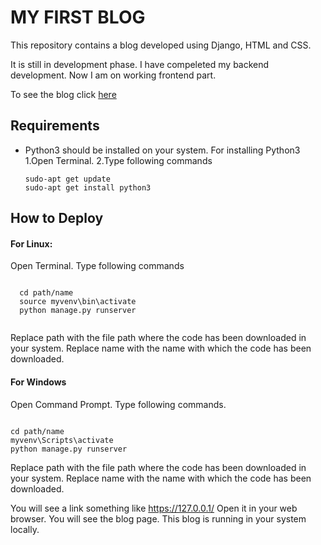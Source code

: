 # MY FIRST BLOG

This repository contains a blog developed using Django, HTML and CSS.

It is still in development phase. I have compeleted my backend development.  Now I am on working frontend part.

To see the blog click [here](http://shivamyadav.pythonanywhere.com/)

## Requirements
* Python3 should be installed on your system. For installing Python3 
1.Open Terminal.
2.Type following commands
   ```
   sudo-apt get update
   sudo-apt get install python3
   
   ```
   
## How to Deploy
 
#### For Linux:

Open Terminal.
Type following commands
  ```
        
    cd path/name
    source myvenv\bin\activate
    python manage.py runserver 
        
  ```
        
Replace path with the file path where the code has been downloaded in your system.
Replace name with the name with which the code has been downloaded.
 
#### For Windows

Open Command Prompt.
Type following commands.
   ```
   
   cd path/name
   myvenv\Scripts\activate
   python manage.py runserver 
   
   ``` 
        
Replace path with the file path where the code has been downloaded in your system.
Replace name with the name with which the code has been downloaded.
 
You will see a link something like https://127.0.0.1/
Open it in your web browser. You will see the blog page. This blog is running in your system locally. 

       

